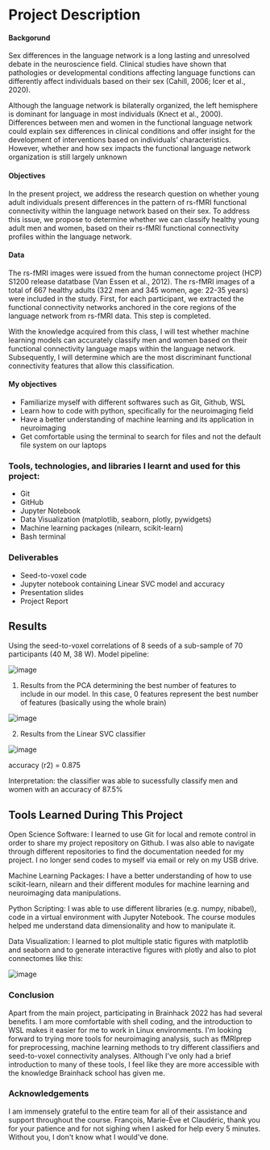 # Project Description

#### Backgorund 
Sex differences in the language network is a long lasting and unresolved debate in the neuroscience field. Clinical studies have shown that pathologies or developmental conditions affecting language functions can differently affect individuals based on their sex (Cahill, 2006; Icer et al., 2020).

Although the language network is bilaterally organized, the left hemisphere is dominant for language in most individuals (Knect et al., 2000). Differences between men and women in the functional language network could explain sex differences in clinical conditions and offer insight for the development of interventions based on individuals’ characteristics. However, whether and how sex impacts the functional language network organization is still largely unknown
#### Objectives
In the present project, we address the research question on whether young adult individuals present differences in the pattern of rs-fMRI functional connectivity within the language network based on their sex. To address this issue, we propose to determine whether we can classify healthy young adult men and women, based on their rs-fMRI functional connectivity profiles within the language network. 
#### Data
The rs-fMRI images were issued from the human connectome project (HCP) S1200 release datatbase (Van Essen et al., 2012). The rs-fMRI images of a total of 667 healthy adults (322 men and 345 women, age: 22-35 years) were included in the study. First, for each participant, we extracted the functional connectivity networks anchored in the core regions of the language network from rs-fMRI data. This step is completed. 

With the knowledge acquired from this class, I will test whether machine learning models can accurately classify men and women based on their functional connectivity language maps within the language network. Subsequently, I will determine which are the most discriminant functional connectivity features that allow this classification.

#### My objectives 
- Familiarize myself with different softwares such as Git, Github, WSL
- Learn how to code with python, specifically for the neuroimaging field
- Have a better understanding of machine learning and its application in neuroimaging
- Get comfortable using the terminal to search for files and not the default file system on our laptops

### Tools, technologies, and libraries I learnt and used for this project:
- Git
- GitHub
- Jupyter Notebook
- Data Visualization (matplotlib, seaborn, plotly, pywidgets)
- Machine learning packages (nilearn, scikit-learn)
- Bash terminal

### Deliverables 
-  Seed-to-voxel code 
-  Jupyter notebook containing Linear SVC model and accuracy 
-  Presentation slides
-  Project Report

## Results 
Using the seed-to-voxel correlations of 8 seeds of a sub-sample of 70 participants (40 M, 38 W).
Model pipeline: 

![image](https://user-images.githubusercontent.com/90349544/181608461-c8786fae-ab75-4604-a479-ab12e8fff9c7.png)

1. Results from the PCA determining the best number of features to include in our model. 
   In this case, 0 features represent the best number of features (basically using the whole brain)

![image](https://user-images.githubusercontent.com/90349544/181355670-ace0976a-4cae-40c4-a38d-f82f1b58c3fe.png)


2. Results from the Linear SVC classifier 

![image](https://user-images.githubusercontent.com/90349544/181356687-20731893-0c5a-48e5-9a9f-d460faf0657d.png)

accuracy (r2) = 0.875

Interpretation: the classifier was able to sucessfully classify men and women with an accuracy of 87.5% 

## Tools Learned During This Project   
Open Science Software: I learned to use Git for local and remote control in order to share my project repository on Github. I was also able to navigate through different repositories to find the documentation needed for my project. I no longer send codes to myself via email or rely on my USB drive. 

Machine Learning Packages: I have a better understanding of how to use scikit-learn, nilearn and their different modules for machine learning and neuroimaging data manipulations.

Python Scripting: I was able to use different libraries (e.g. numpy, nibabel), code in a virtual environment with Jupyter Notebook. The course modules helped me understand data dimensionality and how to manipulate it.

Data Visualization: I learned to plot multiple static figures with matplotlib and seaborn and to generate interactive figures with plotly and also to plot connectomes like this: 

![image](https://user-images.githubusercontent.com/90349544/181617392-92fb89ec-d210-4aab-a4d2-07f026ca2248.png)


### Conclusion

Apart from the main project, participating in Brainhack 2022 has had several benefits. I am more comfortable with shell coding, and the introduction to WSL makes it easier for me to work in Linux environments. I'm looking forward to trying more tools for neuroimaging analysis, such as fMRIprep for preprocessing, machine learning methods to try different classifiers and seed-to-voxel connectivity analyses. Although I've only had a brief introduction to many of these tools, I feel like they are more accessible with the knowledge Brainhack school has given me.


### Acknowledgements
I am immensely grateful to the entire team for all of their assistance and support throughout the course. François, Marie-Ève et Claudéric, thank you for your patience and for not sighing when I asked for help every 5 minutes. Without you, I don't know what I would've done. 
